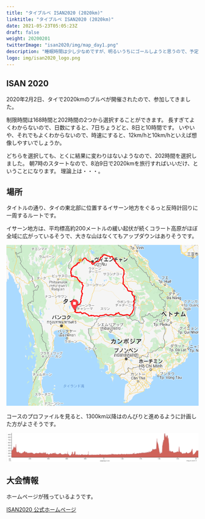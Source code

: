 ```yaml
---
title: "タイブルベ ISAN2020 (2020km)"
linktitle: "タイブルベ ISAN2020 (2020km)"
date: 2021-05-23T05:05:23Z
draft: false
weight: 20200201
twitterImage: "isan2020/img/map_day1.png"
description: "睡眠時間は少し少なめですが、明るいうちにゴールしようと思うので、予定通り7時前に出発します。CP18のセブンイレブンまでは3km程でした。"
logo: img/isan2020_logo.png
---
```

## ISAN 2020

2020年2月2日、タイで2020kmのブルベが開催されたので、参加してきました。

制限時間は168時間と202時間の2つから選択することができます。
長すぎてよくわからないので、日数にすると、7日ちょうどと、8日と10時間です。
いやいや、それでもよくわからないので、時速にすると、12km/hと10km/hといえば想像しやすいでしょうか。

どちらを選択しても、とくに結果に変わりはないようなので、202時間を選択しました。
朝7時のスタートなので、8泊9日で2020kmを旅行すればいいだけ、ということになります。
理論上は・・・。

## 場所

タイトルの通り、タイの東北部に位置するイサーン地方をぐるっと反時計回りに一周するルートです。

イサーン地方は、平均標高約200メートルの緩い起伏が続くコラート高原がほぼ全域に広がっているそうで、大きな山はなくてもアップダウンはありそうです。

![ISAN Map](img/isan-map.png)

コースのプロファイルを見ると、1300km以降はのんびりと進めるように計画した方がよさそうです。

![ISAN Map](img/elevation.png)

## 大会情報

ホームページが残っているようです。

[ISAN2020 公式ホームページ](http://www.isan.bike/2020/#)